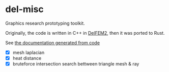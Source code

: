 # del-misc

Graphics research prototyping toolkit.


Originally, the code is written in C++ in [DelFEM2](https://github.com/nobuyuki83/delfem2), then it was ported to Rust. 

See [the documentation generated from code](https://docs.rs/del-misc)

- [x] mesh laplacian
- [x] heat distance 
- [x] bruteforce intersection search bettween triangle mesh & ray